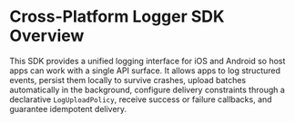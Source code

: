 # Cross-Platform Logger SDK Overview

This SDK provides a unified logging interface for iOS and Android so host apps can work with a single API surface. It allows apps to log structured events, persist them locally to survive crashes, upload batches automatically in the background, configure delivery constraints through a declarative `LogUploadPolicy`, receive success or failure callbacks, and guarantee idempotent delivery.
